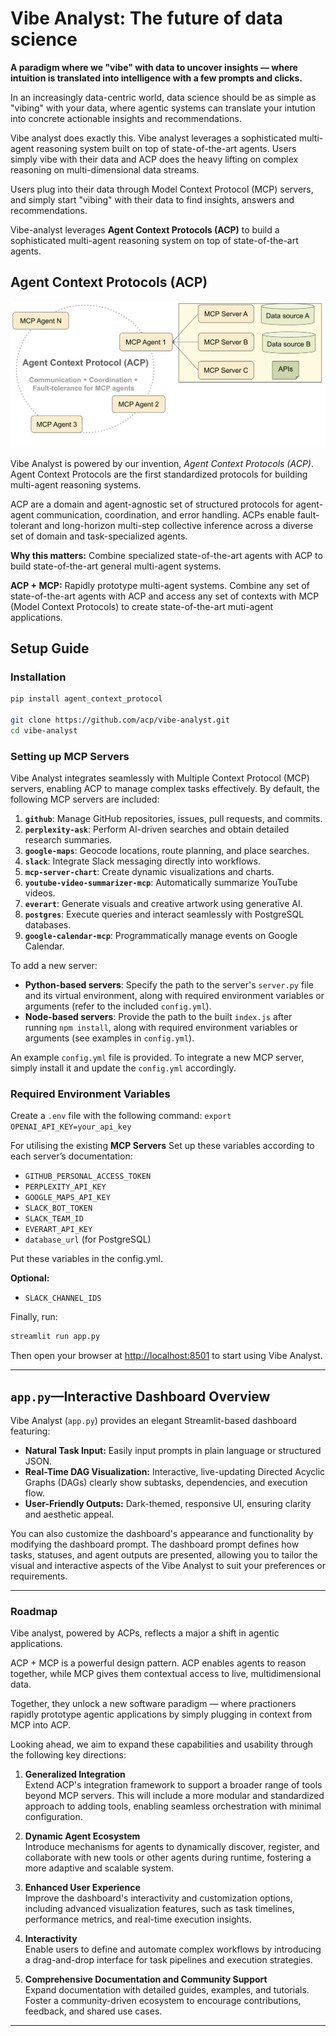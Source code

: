 # Vibe Analyst: The future of data science 

**A paradigm where we "vibe" with data to uncover insights — where intuition is translated into intelligence with a few prompts and clicks.**

In an increasingly data-centric world, data science should be as simple as "vibing" with your data, where agentic systems can translate your intution into concrete  actionable insights and recommendations. 

Vibe analyst does exactly this. Vibe analyst leverages a sophisticated multi-agent reasoning system built on top of state-of-the-art agents. Users simply vibe with their data and ACP does the heavy lifting on complex reasoning on multi-dimensional data streams.

Users plug into their data through Model Context Protocol (MCP) servers, and simply start "vibing" with their data to find insights, answers and recommendations.

Vibe-analyst leverages **Agent Context Protocols (ACP)** to build a sophisticated multi-agent reasoning system on top of state-of-the-art agents.

## Agent Context Protocols (ACP)
![ACP Diagram](images/acp.svg)

Vibe Analyst is powered by our invention, *Agent Context Protocols (ACP)*. 
Agent Context Protocols are the first standardized protocols for building multi-agent reasoning systems.

ACP are a domain and agent-agnostic set of structured protocols for agent-agent communication, coordination, and error handling.
ACPs enable fault-tolerant and long-horizon multi-step collective inference across a diverse set of domain and task-specialized agents.

**Why this matters:** Combine specialized state-of-the-art agents with ACP to build state-of-the-art general multi-agent systems. 

**ACP + MCP:** Rapidly prototype multi-agent systems. Combine any set of state-of-the-art agents with ACP and access any set of contexts with MCP (Model Context Protocols) to create state-of-the-art muti-agent applications.

## Setup Guide

### Installation

```bash
pip install agent_context_protocol  

git clone https://github.com/acp/vibe-analyst.git
cd vibe-analyst
```

### Setting up MCP Servers

Vibe Analyst integrates seamlessly with Multiple Context Protocol (MCP) servers, enabling ACP to manage complex tasks effectively. By default, the following MCP servers are included:

1. **`github`**: Manage GitHub repositories, issues, pull requests, and commits.
2. **`perplexity-ask`**: Perform AI-driven searches and obtain detailed research summaries.
3. **`google-maps`**: Geocode locations, route planning, and place searches.
4. **`slack`**: Integrate Slack messaging directly into workflows.
5. **`mcp-server-chart`**: Create dynamic visualizations and charts.
6. **`youtube-video-summarizer-mcp`**: Automatically summarize YouTube videos.
7. **`everart`**: Generate visuals and creative artwork using generative AI.
8. **`postgres`**: Execute queries and interact seamlessly with PostgreSQL databases.
9. **`google-calendar-mcp`**: Programmatically manage events on Google Calendar.

To add a new server:

* **Python-based servers**: Specify the path to the server's `server.py` file and its virtual environment, along with required environment variables or arguments (refer to the included `config.yml`).
* **Node-based servers**: Provide the path to the built `index.js` after running `npm install`, along with required environment variables or arguments (see examples in `config.yml`).

An example `config.yml` file is provided. To integrate a new MCP server, simply install it and update the `config.yml` accordingly.

### Required Environment Variables
Create a `.env` file with the following command:
`export OPENAI_API_KEY=your_api_key`

For utilising the existing **MCP Servers**
Set up these variables according to each server’s documentation:

* `GITHUB_PERSONAL_ACCESS_TOKEN`
* `PERPLEXITY_API_KEY`
* `GOOGLE_MAPS_API_KEY`
* `SLACK_BOT_TOKEN`
* `SLACK_TEAM_ID`
* `EVERART_API_KEY`
* `database_url` (for PostgreSQL)

Put these variables in the config.yml.

**Optional:**

* `SLACK_CHANNEL_IDS`

Finally, run:

```bash
streamlit run app.py
```

Then open your browser at [http://localhost:8501](http://localhost:8501) to start using Vibe Analyst.

---

## `app.py`—Interactive Dashboard Overview

Vibe Analyst (`app.py`) provides an elegant Streamlit-based dashboard featuring:

* **Natural Task Input:** Easily input prompts in plain language or structured JSON.
* **Real-Time DAG Visualization:** Interactive, live-updating Directed Acyclic Graphs (DAGs) clearly show subtasks, dependencies, and execution flow.
* **User-Friendly Outputs:** Dark-themed, responsive UI, ensuring clarity and aesthetic appeal.

You can also customize the dashboard's appearance and functionality by modifying the dashboard prompt. The dashboard prompt defines how tasks, statuses, and agent outputs are presented, allowing you to tailor the visual and interactive aspects of the Vibe Analyst to suit your preferences or requirements.

---

### Roadmap

Vibe analyst, powered by ACPs, reflects a major a shift in agentic applications.

ACP + MCP is a powerful design pattern. ACP enables agents to reason together, while MCP gives them contextual access to live, multidimensional data.

Together, they unlock a new software paradigm — where practioners rapidly prototype agentic applications by simply plugging in context from MCP into ACP. 

Looking ahead, we aim to expand these capabilities and usability through the following key directions:

1. **Generalized Integration**  
   Extend ACP's integration framework to support a broader range of tools beyond MCP servers. This will include a more modular and standardized approach to adding tools, enabling seamless orchestration with minimal configuration.

2. **Dynamic Agent Ecosystem**  
   Introduce mechanisms for agents to dynamically discover, register, and collaborate with new tools or other agents during runtime, fostering a more adaptive and scalable system.

3. **Enhanced User Experience**  
   Improve the dashboard's interactivity and customization options, including advanced visualization features, such as task timelines, performance metrics, and real-time execution insights.

4. **Interactivity**  
   Enable users to define and automate complex workflows by introducing a drag-and-drop interface for task pipelines and execution strategies.

5. **Comprehensive Documentation and Community Support**  
   Expand documentation with detailed guides, examples, and tutorials. Foster a community-driven ecosystem to encourage contributions, feedback, and shared use cases.

---
